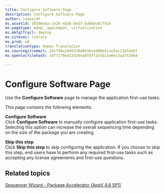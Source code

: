 ```yaml
---
title: Configure Software Page
description: Configure Software Page
author: jamiejdt
ms.assetid: 50596eba-ce20-4d36-8e57-bd4b6c6cf92e
ms.pagetype: mdop, appcompat, virtualization
ms.mktglfcycl: deploy
ms.sitesec: library
ms.prod: w8
translationtype: Human Translation
ms.sourcegitcommit: 2d1f98a24d9330d6b3bce488b2cac6ac11b5e4bf
ms.openlocfilehash: cd77170ed22426ea8f8ff2e3b13a6ec3aa752de4

---
```



# Configure Software Page


Use the **Configure Software** page to manage the application first-use tasks.

This page contains the following elements:

<a href="" id="configure-software"></a>**Configure Software**  
Click **Configure Software** to manually configure application first-use tasks. Selecting this option can increase the overall sequencing time depending on the size of the package you are creating.

<a href="" id="skip-this-step"></a>**Skip this step**  
Click **Skip this step** to skip configuring the application. If you choose to skip this step, end users have to perform any required first-use tasks such as accepting any license agreements and first-use questions.

## Related topics


[Sequencer Wizard - Package Accelerator (AppV 4.6 SP1)](sequencer-wizard---package-accelerator--appv-46-sp1-.md)

 

 








<!--HONumber=Jun16_HO4-->


